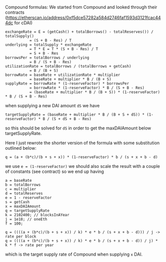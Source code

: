 Compound formulas:
We started from Compound and looked through their contracts (https://etherscan.io/address/0xf5dce57282a584d2746faf1593d3121fcac444dc for cDAI)

```
exchangeRate = E = (getCash() + totalBorrows() - totalReserves()) / totalSupply()
           = (S + B - Res) / T
underlying = totalSupply * exchangeRate
           = T * E = T * (S + B - Res) / T
           = S + B - Res
borrowsPer = totalBorrows / underlying
           = B / (S + B - Res)
utilizationRate = totalBorrows / (totalBorrows + getCash)
           = B / (B + S)
borrowRate = baseRate + utilizationRate * multiplier
           = baseRate + multiplier * B / (B + S)
supplyRate = borrowRate * (1-reserveFactor) * borrowsPer
           = borrowRate * (1-reserveFactor) * B / (S + B - Res)
           = (baseRate + multiplier * B / (B + S)) * (1-reserveFactor) * B / (S + B - Res)
```
when supplying a new DAI amount `dS` we have

```
targetSupplyRate = (baseRate + multiplier * B / (B + S + dS)) * (1-reserveFactor) * B / (S + dS + B - Res)
```
so this should be solved for `dS` in order to get the maxDAIAmount below targetSupplyRate.

Here I just rewrote the shorter version of the formula with some substitution outlined below:
```
q = (a + (b*c)/(b + s + x)) * (1-reserveFactor) * b / (s + x + b - d)
```
we use `e = (1-reserveFactor)`
we should also scale the result with a couple of constants (see contract)
so we end up having
```
a = baseRate
b = totalBorrows
c = multiplier
d = totalReserves
e = 1 - reserveFactor
s = getCash
x = maxDAIAmount
q = targetSupplyRate
k = 2102400; // blocksInAYear
j = 1e18; // oneEth
f = 100;

q = ((((a + (b*c)/(b + s + x)) / k) * e * b / (s + x + b - d))) / j -> rate per block
q = ((((a + (b*c)/(b + s + x)) / k) * e * b / (s + x + b - d)) / j) * k * f -> rate per year
```
which is the target supply rate of Compound when supplying `x` DAI.
